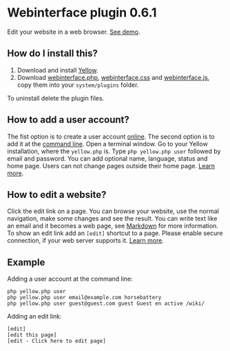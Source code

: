 Webinterface plugin 0.6.1
=========================
Edit your website in a web browser. [See demo](http://demo.datenstrom.se/).

How do I install this?
----------------------
1. Download and install [Yellow](https://github.com/datenstrom/yellow/).  
3. Download [webinterface.php](webinterface.php?raw=true), [webinterface.css](webinterface.css?raw=true) and [webinterface.js](webinterface.js?raw=true), copy them into your `system/plugins` folder.  

To uninstall delete the plugin files.

How to add a user account?
-------------------------
The fist option is to create a user account [online](https://demo.datenstrom.se/tests/new-user). The second option is to add it at the [command line](https://github.com/datenstrom/yellow-extensions/tree/master/plugins/commandline). Open a terminal window. Go to your Yellow installation, where the `yellow.php` is. Type `php yellow.php user` followed by email and password. You can add  optional  name, language, status and home page. Users can not change pages outside their home page. [Learn more](https://github.com/datenstrom/yellow/wiki/How-to-add-a-user-account).

How to edit a website?
----------------------
Click the edit link on a page. You can browse your website, use the normal navigation, make some changes and see the result. You can write text like an email and it becomes a web page, see [Markdown](https://github.com/datenstrom/yellow-extensions/tree/master/plugins/markdown) for more information. To show an edit link add an `[edit]` shortcut to a page. Please enable secure connection, if your web server supports it. [Learn more](https://github.com/datenstrom/yellow/wiki/Security-configuration).

Example
-------
Adding a user account at the command line:
 
`php yellow.php user`  
`php yellow.php user email@example.com horsebattery`  
`php yellow.php user guest@guest.com guest Guest en active /wiki/`  

Adding an edit link:

    [edit]
    [edit this page]
    [edit - Click here to edit page]
